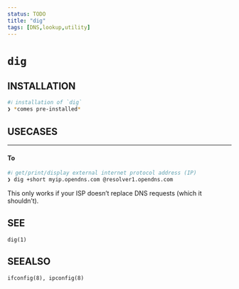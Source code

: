 ```yaml
---
status: TODO
title: "dig"
tags: [DNS,lookup,utility]
---
```


# `dig`

## INSTALLATION


```bash
#ℹ︎ installation of `dig`
❯ *comes pre-installed*
```


## USECASES

----
#### To


```bash
#ℹ︎ get/print/display external internet protocol address (IP)
❯ dig +short myip.opendns.com @resolver1.opendns.com
```


This only works if your ISP doesn’t replace DNS requests (which it shouldn’t).


## SEE

    dig(1)

## SEEALSO

    ifconfig(8), ipconfig(8)

